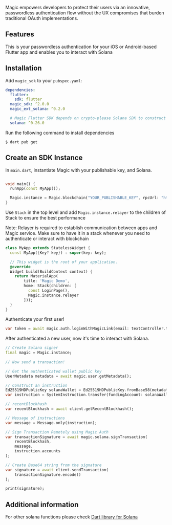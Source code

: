 Magic empowers developers to protect their users via an innovative, passwordless authentication flow without the UX compromises that burden traditional OAuth implementations.

## Features

This is your passwordless authentication for your iOS or Android-based Flutter app and enables you to interact with Solana

## Installation

Add `magic_sdk` to your `pubspec.yaml`:

```yaml
dependencies:
  flutter:
    sdk: flutter
  magic_sdk: ^2.0.0
  magic_ext_solana: ^0.2.0

  # Magic Flutter SDK depends on crypto-please Solana SDK to construct instructions.  
  solana: ^0.26.0
```

Run the following command to install dependencies

```text
$ dart pub get
```

## Create an SDK Instance

In `main.dart`, instantiate Magic with your publishable key, and Solana.

```dart

void main() {
  runApp(const MyApp());

  Magic.instance = Magic.blockchain("YOUR_PUBLISHABLE_KEY", rpcUrl: "https://api.devnet.solana.com", chain: SupportedBlockchain.solana);
}
```

Use `Stack` in the top level and add `Magic.instance.relayer` to the children of Stack to ensure the best performance

Note: Relayer is required to establish communication between apps and Magic service. Make sure to have it in a stack whenever you need to authenticate or interact with blockchain

```dart
class MyApp extends StatelessWidget {
  const MyApp({Key? key}) : super(key: key);

  // This widget is the root of your application.
  @override
  Widget build(BuildContext context) {
    return MaterialApp(
        title: 'Magic Demo',
        home: Stack(children: [
          const LoginPage(),
          Magic.instance.relayer
        ]));
  }
}
```

Authenticate your first user!

```dart
var token = await magic.auth.loginWithMagicLink(email: textController.text);
```

After authenticated a new user, now it's time to interact with Solana.

```dart
// Create Solana signer
final magic = Magic.instance;
  
// Now send a transaction! 

// Get the authenticated wallet public key
UserMetadata metadata = await magic.user.getMetadata();

// Construct an instruction
Ed25519HDPublicKey solanaWallet = Ed25519HDPublicKey.fromBase58(metadata.publicAddress!);
var instruction = SystemInstruction.transfer(fundingAccount: solanaWallet, recipientAccount: solanaWallet, lamports: 1);

// recentBlockhash
var recentBlockhash = await client.getRecentBlockhash();

// Message of instructions
var message = Message.only(instruction);

// Sign Transaction Remotely using Magic Auth
var transactionSignature = await magic.solana.signTransaction(
    recentBlockhash,
    message,
    instruction.accounts
);

// Create Base64 string from the signature
var signature = await client.sendTransaction(
    transactionSignature.encode()
);

print(signature);
```

## Additional information
For other solana functions please check [Dart library for Solana](https://github.com/cryptoplease/cryptoplease-dart/tree/master/packages/solana)
